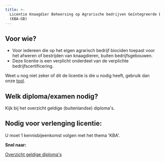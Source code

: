 ```yaml
---
title: >-
  Licentie Knaagdier Beheersing op Agrarische bedrijven Geïntegreerde Beheersing
  (KBA-GB)
---
```

## Voor wie?

* Voor iedereen die op het eigen agrarisch bedrijf biociden toepast voor het afweren of bestrijden van knaagdieren, buiten bedrijfsgebouwen. 
* Deze licentie is een verplicht onderdeel van de verplichte bedrijfscertificering.

Weet u nog niet zeker of dit de licentie is die u nodig heeft, gebruik dan onze [tool](/licenties/welke-licentie-heb-ik-nodig).

## Welk diploma/examen nodig?

Kijk bij het overzicht geldige (buitenlandse) diploma's.

## Nodig voor verlenging licentie:

U moet 1 kennisbijeenkomst volgen met het thema 'KBA'.

**Snel naar:**

[Overzicht geldige diploma's](/licenties/licentie-aanvragen/geldige-diplomas)

<link-container>
<link-button link='{"name": "Welke licentie heb ik nodig?","url": "/licenties/welke-licentie-heb-ik-nodig"}' ></link-button>
<link-button link='{"name": "Licentie aanvragen","url": "/licenties/licentie-aanvragen"}' ></link-button>
<link-button link='{"name": "Licentie verlengen","url": "/licenties/licentie-verlengen"}' ></link-button>
</link-container>
